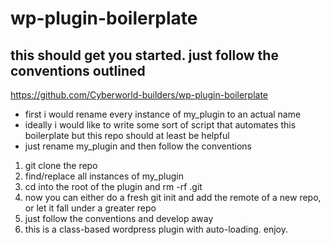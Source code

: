 # wp-plugin-boilerplate

## this should get you started. just follow the conventions outlined

https://github.com/Cyberworld-builders/wp-plugin-boilerplate

- first i would rename every instance of my_plugin to an actual name
- ideally i would like to write some sort of script that automates this boilerplate but this repo should at least be helpful
- just rename my_plugin and then follow the conventions

1. git clone the repo
2. find/replace all instances of my_plugin
3. cd into the root of the plugin and rm -rf .git
4. now you can either do a fresh git init and add the remote of a new repo, or let it fall under a greater repo
5. just follow the conventions and develop away
6. this is a class-based wordpress plugin with auto-loading. enjoy.

